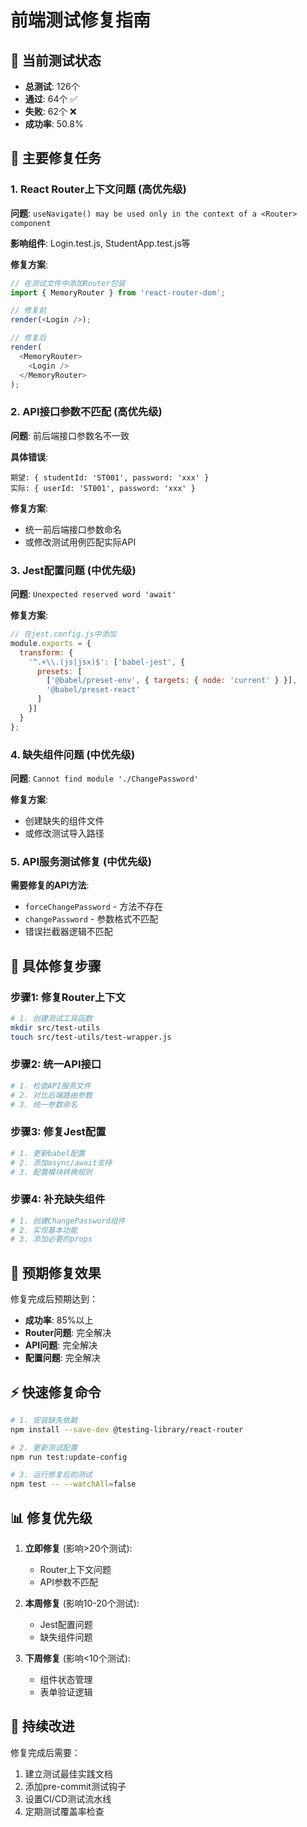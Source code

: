 # 前端测试修复指南

## 🚨 当前测试状态
- **总测试**: 126个
- **通过**: 64个 ✅
- **失败**: 62个 ❌
- **成功率**: 50.8%

## 🔧 主要修复任务

### 1. React Router上下文问题 (高优先级)

**问题**: `useNavigate() may be used only in the context of a <Router> component`

**影响组件**: Login.test.js, StudentApp.test.js等

**修复方案**:
```javascript
// 在测试文件中添加Router包装
import { MemoryRouter } from 'react-router-dom';

// 修复前
render(<Login />);

// 修复后
render(
  <MemoryRouter>
    <Login />
  </MemoryRouter>
);
```

### 2. API接口参数不匹配 (高优先级)

**问题**: 前后端接口参数名不一致

**具体错误**:
```
期望: { studentId: 'ST001', password: 'xxx' }
实际: { userId: 'ST001', password: 'xxx' }
```

**修复方案**:
- 统一前后端接口参数命名
- 或修改测试用例匹配实际API

### 3. Jest配置问题 (中优先级)

**问题**: `Unexpected reserved word 'await'`

**修复方案**:
```javascript
// 在jest.config.js中添加
module.exports = {
  transform: {
    '^.+\\.(js|jsx)$': ['babel-jest', {
      presets: [
        ['@babel/preset-env', { targets: { node: 'current' } }],
        '@babel/preset-react'
      ]
    }]
  }
};
```

### 4. 缺失组件问题 (中优先级)

**问题**: `Cannot find module './ChangePassword'`

**修复方案**:
- 创建缺失的组件文件
- 或修改测试导入路径

### 5. API服务测试修复 (中优先级)

**需要修复的API方法**:
- `forceChangePassword` - 方法不存在
- `changePassword` - 参数格式不匹配
- 错误拦截器逻辑不匹配

## 📝 具体修复步骤

### 步骤1: 修复Router上下文
```bash
# 1. 创建测试工具函数
mkdir src/test-utils
touch src/test-utils/test-wrapper.js
```

### 步骤2: 统一API接口
```bash
# 1. 检查API服务文件
# 2. 对比后端路由参数
# 3. 统一参数命名
```

### 步骤3: 修复Jest配置
```bash
# 1. 更新babel配置
# 2. 添加async/await支持
# 3. 配置模块转换规则
```

### 步骤4: 补充缺失组件
```bash
# 1. 创建ChangePassword组件
# 2. 实现基本功能
# 3. 添加必要的props
```

## 🎯 预期修复效果

修复完成后预期达到：
- **成功率**: 85%以上
- **Router问题**: 完全解决
- **API问题**: 完全解决
- **配置问题**: 完全解决

## ⚡ 快速修复命令

```bash
# 1. 安装缺失依赖
npm install --save-dev @testing-library/react-router

# 2. 更新测试配置
npm run test:update-config

# 3. 运行修复后的测试
npm test -- --watchAll=false
```

## 📊 修复优先级

1. **立即修复** (影响>20个测试):
   - Router上下文问题
   - API参数不匹配

2. **本周修复** (影响10-20个测试):
   - Jest配置问题
   - 缺失组件问题

3. **下周修复** (影响<10个测试):
   - 组件状态管理
   - 表单验证逻辑

## 🔄 持续改进

修复完成后需要：
1. 建立测试最佳实践文档
2. 添加pre-commit测试钩子
3. 设置CI/CD测试流水线
4. 定期测试覆盖率检查
